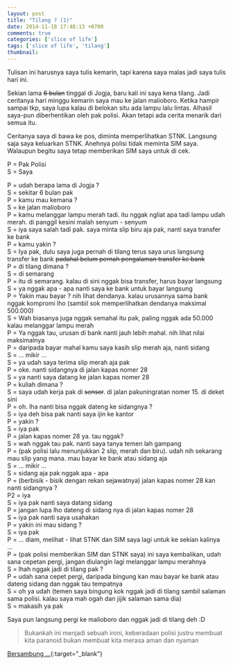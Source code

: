 ```yaml
---
layout: post
title: "Tilang ? (1)"
date: 2014-11-18 17:48:13 +0700
comments: true
categories: ['slice of life']
tags: ['slice of life', 'tilang']
thumbnail:
---
```

Tulisan ini harusnya saya tulis kemarin, tapi karena saya malas jadi saya tulis hari ini.

Sekian lama <del>6 bulan</del> tinggal di Jogja, baru kali ini saya kena tilang. Jadi ceritanya hari minggu kemarin saya mau ke jalan malioboro. Ketika hampir sampai tkp, saya lupa kalau di belokan situ ada lampu lalu lintas. Alhasil saya-pun diberhentikan oleh pak polisi. Akan tetapi ada cerita menarik dari semua itu.

Ceritanya saya di bawa ke pos, diminta memperlihatkan STNK. Langsung saja saya keluarkan STNK. Anehnya polisi tidak meminta SIM saya. Walaupun begitu saya tetap memberikan SIM saya untuk di cek.

P = Pak Polisi<br>
S = Saya

P = udah berapa lama di Jogja ?<br>
S = sekitar 6 bulan pak<br>
P = kamu mau kemana ?<br>
S = ke jalan malioboro<br>
P = kamu melanggar lampu merah tadi. itu nggak ngliat apa tadi lampu udah merah. di panggil kesini malah senyum - senyum<br>
S = iya saya salah tadi pak. saya minta slip biru aja pak, nanti saya transfer ke bank<br>
P = kamu yakin ?<br>
S = Iya pak, dulu saya juga pernah di tilang terus saya urus langsung transfer ke bank <del>padahal belum pernah pengalaman transfer ke bank</del><br>
P = di tilang dimana ?<br>
S = di semarang<br>
P = itu di semarang. kalau di sini nggak bisa transfer, harus bayar langsung<br>
S = ya nggak apa - apa nanti saya ke bank untuk bayar langsung<br>
P = Yakin mau bayar ? nih lihat dendanya. kalau urusannya sama bank nggak kompromi lho (sambil sok memperlihatkan dendanya maksimal 500.000)<br>
S = Wah biasanya juga nggak semahal itu pak, paling nggak ada 50.000 kalau melanggar lampu merah<br>
P = Ya nggak tau, urusan di bank nanti jauh lebih mahal. nih lihat nilai maksimalnya<br>
P = daripada bayar mahal kamu saya kasih slip merah aja, nanti sidang<br>
S = ... mikir ...<br>
S = ya udah saya terima slip merah aja pak<br>
P = oke. nanti sidangnya di jalan kapas nomer 28<br>
S = ya nanti saya datang ke jalan kapas nomer 28<br>
P = kuliah dimana ?<br>
S = saya udah kerja pak di <del>sensor</del>. di jalan pakuningratan nomer 15. di deket sini<br>
P = oh. lha nanti bisa nggak dateng ke sidangnya ?<br>
S = iya deh bisa pak nanti saya ijin ke kantor<br>
P = yakin ?<br>
S = iya pak<br>
P = jalan kapas nomer 28 ya. tau nggak?<br>
S = wah nggak tau pak. nanti saya tanya temen lah gampang<br>
P = (pak polisi lalu menunjukkan 2 slip, merah dan biru). udah nih sekarang mau slip yang mana. mau bayar ke bank atau sidang aja<br>
S = ... mikir ...<br>
S = sidang aja pak nggak apa - apa<br>
P = (berbisik - bisik dengan rekan sejawatnya) jalan kapas nomer 28 kan nanti sidangnya ?<br>
P2 = iya<br>
S = iya pak nanti saya datang sidang<br>
P = jangan lupa lho dateng di sidang nya di jalan kapas nomer 28<br>
S = iya pak nanti saya usahakan<br>
P = yakin ini mau sidang ?<br>
S = iya pak<br>
P = ... diam, melihat - lihat STNK dan SIM saya lagi untuk ke sekian kalinya ...<br>
P = (pak polisi memberikan SIM dan STNK saya) ini saya kembalikan, udah sana cepetan pergi, jangan diulangin lagi melanggar lampu merahnya<br>
S = lhah nggak jadi di tilang pak ?<br>
P = udah sana cepet pergi, daripada bingung kan mau bayar ke bank atau dateng sidang dan nggak tau tempatnya<br>
S = oh ya udah (temen saya bingung kok nggak jadi di tilang sambil salaman sama polisi. kalau saya mah ogah dan jijik salaman sama dia)<br>
S = makasih ya pak<br>

Saya pun langsung pergi ke malioboro dan nggak jadi di tilang deh :D

> Bukankah ini menjadi sebuah ironi, keberadaan polisi justru membuat kita paranoid bukan membuat kita merasa aman dan nyaman

[Bersambung ...][bersambung]{:target="_blank"}

[bersambung]: {{page.next.url}}


